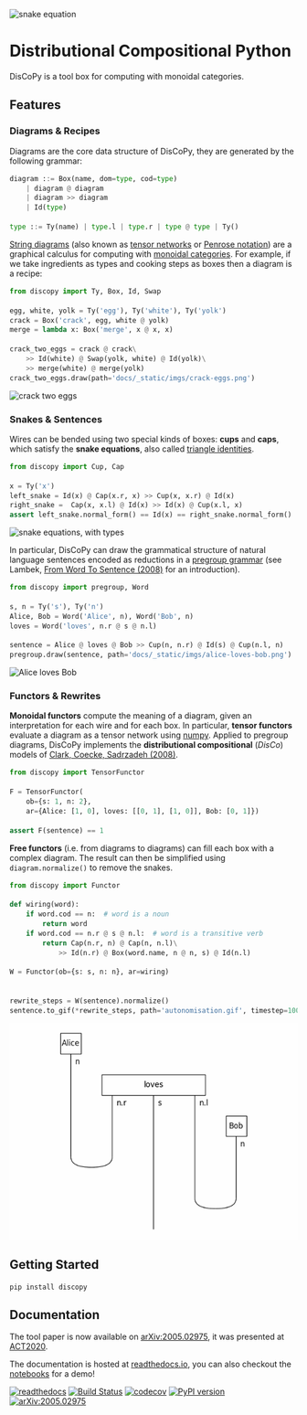 
![snake equation](https://raw.githubusercontent.com/oxford-quantum-group/discopy/main/docs/_static/imgs/snake-equation.png)

# Distributional Compositional Python

DisCoPy is a tool box for computing with monoidal categories.

## Features

### Diagrams & Recipes

Diagrams are the core data structure of DisCoPy, they are generated
by the following grammar:

```python
diagram ::= Box(name, dom=type, cod=type)
    | diagram @ diagram
    | diagram >> diagram
    | Id(type)

type ::= Ty(name) | type.l | type.r | type @ type | Ty()
```

[String diagrams](https://ncatlab.org/nlab/show/string+diagram) (also known as [tensor networks](https://ncatlab.org/nlab/show/tensor+network) or [Penrose notation](https://en.wikipedia.org/wiki/Penrose_graphical_notation)) are a graphical calculus for computing with
[monoidal categories](https://ncatlab.org/nlab/show/monoidal+category).
For example, if we take ingredients as types and cooking steps as boxes then a
diagram is a recipe:

```python
from discopy import Ty, Box, Id, Swap

egg, white, yolk = Ty('egg'), Ty('white'), Ty('yolk')
crack = Box('crack', egg, white @ yolk)
merge = lambda x: Box('merge', x @ x, x)

crack_two_eggs = crack @ crack\
    >> Id(white) @ Swap(yolk, white) @ Id(yolk)\
    >> merge(white) @ merge(yolk)
crack_two_eggs.draw(path='docs/_static/imgs/crack-eggs.png')
```

![crack two eggs](https://raw.githubusercontent.com/oxford-quantum-group/discopy/main/docs/_static/imgs/crack-eggs.png)

### Snakes & Sentences

Wires can be bended using two special kinds of boxes: **cups** and **caps**, which satisfy the **snake equations**, also called [triangle identities](https://ncatlab.org/nlab/show/triangle+identities).

```python
from discopy import Cup, Cap

x = Ty('x')
left_snake = Id(x) @ Cap(x.r, x) >> Cup(x, x.r) @ Id(x)
right_snake =  Cap(x, x.l) @ Id(x) >> Id(x) @ Cup(x.l, x)
assert left_snake.normal_form() == Id(x) == right_snake.normal_form()
```

![snake equations, with types](https://raw.githubusercontent.com/oxford-quantum-group/discopy/main/docs/_static/imgs/typed-snake-equation.png)

In particular, DisCoPy can draw the grammatical structure of natural language sentences encoded as reductions in a [pregroup grammar](https://ncatlab.org/nlab/show/pregroup+grammar) (see Lambek, [From Word To Sentence (2008)](http://www.math.mcgill.ca/barr/lambek/pdffiles/2008lambek.pdf) for an  introduction).

```python
from discopy import pregroup, Word

s, n = Ty('s'), Ty('n')
Alice, Bob = Word('Alice', n), Word('Bob', n)
loves = Word('loves', n.r @ s @ n.l)

sentence = Alice @ loves @ Bob >> Cup(n, n.r) @ Id(s) @ Cup(n.l, n)
pregroup.draw(sentence, path='docs/_static/imgs/alice-loves-bob.png')
```

![Alice loves Bob](https://raw.githubusercontent.com/oxford-quantum-group/discopy/main/docs/_static/imgs/alice-loves-bob.png)

### Functors & Rewrites

**Monoidal functors** compute the meaning of a diagram, given an interpretation for each wire and for each box.
In particular, **tensor functors** evaluate a diagram as a tensor network using [numpy](https://numpy.org/).
Applied to pregroup diagrams, DisCoPy implements the
**distributional compositional** (_DisCo_) models of
[Clark, Coecke, Sadrzadeh (2008)](http://citeseerx.ist.psu.edu/viewdoc/download?doi=10.1.1.363.8703&rep=rep1&type=pdf).

```python
from discopy import TensorFunctor

F = TensorFunctor(
    ob={s: 1, n: 2},
    ar={Alice: [1, 0], loves: [[0, 1], [1, 0]], Bob: [0, 1]})

assert F(sentence) == 1
```

**Free functors** (i.e. from diagrams to diagrams) can fill each box with a complex diagram.
The result can then be simplified using `diagram.normalize()` to remove the snakes.

```python
from discopy import Functor

def wiring(word):
    if word.cod == n:  # word is a noun
        return word
    if word.cod == n.r @ s @ n.l:  # word is a transitive verb
        return Cap(n.r, n) @ Cap(n, n.l)\
            >> Id(n.r) @ Box(word.name, n @ n, s) @ Id(n.l)

W = Functor(ob={s: s, n: n}, ar=wiring)


rewrite_steps = W(sentence).normalize()
sentence.to_gif(*rewrite_steps, path='autonomisation.gif', timestep=1000)
```

![autonomisation](docs/_static/imgs/autonomisation.gif)


## Getting Started

```shell
pip install discopy
```

## Documentation

The tool paper is now available on [arXiv:2005.02975](https://arxiv.org/abs/2005.02975), it was presented at [ACT2020](https://act2020.mit.edu/).

The documentation is hosted at [readthedocs.io](https://discopy.readthedocs.io/),
you can also checkout the [notebooks](docs/notebooks/) for a demo!


[![readthedocs](https://readthedocs.org/projects/discopy/badge/?version=main)](https://discopy.readthedocs.io/)
[![Build Status](https://travis-ci.com/oxford-quantum-group/discopy.svg?branch=main)](https://travis-ci.com/oxford-quantum-group/discopy)
[![codecov](https://codecov.io/gh/oxford-quantum-group/discopy/branch/main/graph/badge.svg)](https://codecov.io/gh/oxford-quantum-group/discopy)
[![PyPI version](https://badge.fury.io/py/discopy.svg)](https://badge.fury.io/py/discopy)
[![arXiv:2005.02975](http://img.shields.io/badge/math.CT-arXiv%3A2005.02975-brightgreen.svg)](https://arxiv.org/abs/2005.02975)
